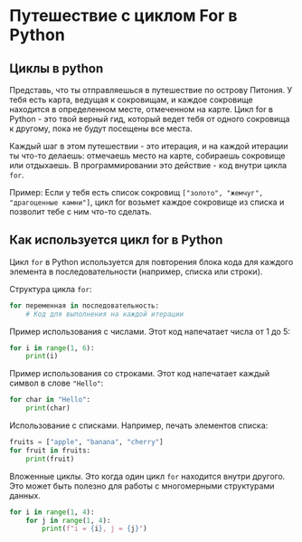 <h1>Путешествие с циклом For в Python</h1>

## Циклы в python

Представь, что ты отправляешься в путешествие по острову Питония. 
У тебя есть карта, ведущая к сокровищам, и каждое сокровище находится в определенном месте, отмеченном на карте. 
Цикл for в Python - это твой верный гид, который ведет тебя от одного сокровища к другому, пока не будут посещены все места.

Каждый шаг в этом путешествии - это итерация, и на каждой итерации ты что-то делаешь: отмечаешь место на карте, собираешь сокровище или отдыхаешь. 
В программировании это действие - код внутри цикла `for`.

Пример: Если у тебя есть список сокровищ `["золото", "жемчуг", "драгоценные камни"]`, цикл for возьмет каждое сокровище из списка и позволит тебе с ним что-то сделать.

## Как используется цикл for в Python

Цикл `for` в Python используется для повторения блока кода для каждого элемента в последовательности (например, списка или строки).

Структура цикла `for`:

```python
for переменная in последовательность:
    # Код для выполнения на каждой итерации
```

Пример использования с числами. Этот код напечатает числа от 1 до 5:

```python
for i in range(1, 6):
    print(i)
```

Пример использования со строками. Этот код напечатает каждый символ в слове `"Hello"`:

```python
for char in "Hello":
    print(char)
```

Использование с списками. Например, печать элементов списка:

```python
fruits = ["apple", "banana", "cherry"]
for fruit in fruits:
    print(fruit)
```

Вложенные циклы. Это когда один цикл `for` находится внутри другого. Это может быть полезно для работы с многомерными структурами данных.

```python
for i in range(1, 4):
    for j in range(1, 4):
        print(f"i = {i}, j = {j}")
```
